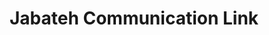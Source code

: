 ---
title: "Jabateh Communication Link"
url: /gbarnga/jabateh-communication-link/
shop: electronics
---
